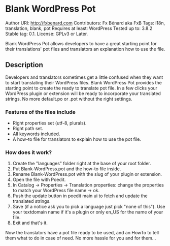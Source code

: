 # Blank WordPress Pot #

Author URI: http://fxbenard.com
Contributors: Fx Bénard aka FxB
Tags: i18n, translation, blank, pot
Requires at least: WordPress
Tested up to: 3.8.2
Stable tag: 0.1.
License: GPLv3 or Later.

Blank WordPress Pot allows developers to have a great starting point for their translations' pot files and translators an explanation how to use the file.

## Description ##

Developers and translators sometimes get a little confused when they want to start translating their WordPress files. Blank WordPress Pot provides the starting point to create the ready to translate pot file.
In a few clicks your WordPress plugin or extension will be ready to incorporate your translated strings. No more default.po or .pot without the right settings.


### Features of the files include ###

* Right properties set (utf-8, plurals).
* Right path set.
* All keywords included.
* A how-to file for translators to explain how to use the pot file.


### How does it work? ###

1. Create the "languages" folder right at the base of your root folder.
2. Put Blank-WordPress.pot and the how-to file inside.
3. Rename Blank-WordPress.pot with the slug of your plugin or extension.
4. Open the file with Poedit.
5. In Catalog -> Properties -> Translation properties: change the properties to match your WordPress file name -> ok.
6. Push the update button in poedit main ui to fetch and update the translated strings.
7. Save (if a notice ask you to pick a language just pick "none of this"). Use your textdomain name if it's a plugin or only en_US for the name of your file.
8. Exit and that's it.

Now the translators have a pot file ready to be used, and an HowTo to tell them what to do in case of need.
No more hassle for you and for them...
